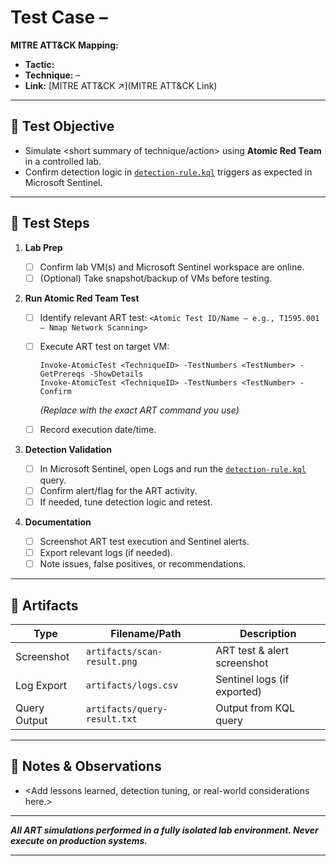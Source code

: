 # Test Case – <MITRE Technique ID> <Technique Name>

**MITRE ATT&CK Mapping:**

* **Tactic:** <Tactic Name>
* **Technique:** <MITRE Technique ID> – <Technique Name>
* **Link:** [MITRE ATT&CK <ID> ↗️](MITRE ATT&CK Link)

---

## 🎯 Test Objective

* Simulate <short summary of technique/action> using **Atomic Red Team** in a controlled lab.
* Confirm detection logic in [`detection-rule.kql`](./detection-rule.kql) triggers as expected in Microsoft Sentinel.

---

## 📝 Test Steps

1. **Lab Prep**

   * [ ] Confirm lab VM(s) and Microsoft Sentinel workspace are online.
   * [ ] (Optional) Take snapshot/backup of VMs before testing.

2. **Run Atomic Red Team Test**

   * [ ] Identify relevant ART test:
     `<Atomic Test ID/Name – e.g., T1595.001 – Nmap Network Scanning>`
   * [ ] Execute ART test on target VM:

     ```
     Invoke-AtomicTest <TechniqueID> -TestNumbers <TestNumber> -GetPrereqs -ShowDetails
     Invoke-AtomicTest <TechniqueID> -TestNumbers <TestNumber> -Confirm
     ```

     *(Replace with the exact ART command you use)*
   * [ ] Record execution date/time.

3. **Detection Validation**

   * [ ] In Microsoft Sentinel, open Logs and run the [`detection-rule.kql`](./detection-rule.kql) query.
   * [ ] Confirm alert/flag for the ART activity.
   * [ ] If needed, tune detection logic and retest.

4. **Documentation**

   * [ ] Screenshot ART test execution and Sentinel alerts.
   * [ ] Export relevant logs (if needed).
   * [ ] Note issues, false positives, or recommendations.

---

## 🧩 Artifacts

| Type         | Filename/Path                | Description                 |
| ------------ | ---------------------------- | --------------------------- |
| Screenshot   | `artifacts/scan-result.png`  | ART test & alert screenshot |
| Log Export   | `artifacts/logs.csv`         | Sentinel logs (if exported) |
| Query Output | `artifacts/query-result.txt` | Output from KQL query       |

---

## 🧠 Notes & Observations

* <Add lessons learned, detection tuning, or real-world considerations here.>

---

***All ART simulations performed in a fully isolated lab environment. Never execute on production systems.***

---
